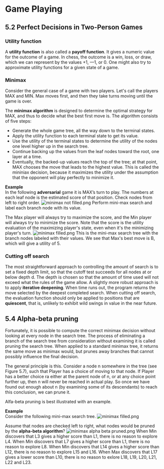 # Game Playing

## 5.2 Perfect Decisions in Two-Person Games

### Utility function
A **utility function** is also called a **payoff function**. It gives a numeric value for the outcome of a game. In chess, the outcome is a win, loss, or draw, which we can represent by the values +1, —1, or 0. One might also try to approximate utility functions for a given state of a game.

### Minimax
Consider the general case of a game with two players. Let's call the players MAX and MIN. Max moves first, and then they take turns moving until the game is over.

The **minimax algorithm** is designed to determine the optimal strategy for MAX, and thus to decide what the best first move is. The algorithm consists of five steps:
- Generate the whole game tree, all the way down to the terminal states.
- Apply the utility function to each terminal state to get its value.
- Use the utility of the terminal states to determine the utility of the nodes one level higher up in the search tree.
- Continue backing up the values from the leaf nodes toward the root, one layer at a time.
- Eventually, the backed-up values reach the top of the tree; at that point, MAX chooses the move that leads to the highest value. This is called the mininiax decision, because it maximizes the utility under the assumption that the opponent will play perfectly to minimize it.

**Example**\
In the following **adversarial** game it is MAX’s turn to play. The numbers at
each leaf node is the estimated score of that position. Check nodes from left to right order.
![minimax not filled.png](https://cdn.steemitimages.com/DQmPk5YQDLH1MR8p5nSC3N1M3HXWoTWeMaZFXvmgu7gqPpo/minimax%20not%20filled.png)
Perform mini-max search and label each branch node with its value.

The Max player will always try to maximize the score, and the Min player will always try to minimize the score. Note that the score is the utility evaluation of the maximizing player's state, even when it's the minimizing player's turn.
![minimax filled.png](https://cdn.steemitimages.com/DQmbA7fvZduvjiXrfKWDYg4LKAqJPgrjr7j18AHbSxjTdWA/minimax%20filled.png)
This is the mini-max search tree with the branch nodes labeled with their values. We see that Max's best move is B, which will give a utility of 5.

### Cutting off search
The most straightforward approach to controlling the amount of search is to set a fixed depth limit, so that the cutoff test succeeds for all nodes at or below depth d. The depth is chosen so
that the amount of time used will not exceed what the rules of the game allow. A slightly more
robust approach is to apply **iterative deepening**. When time runs out, the program returns the move selected by the deepest completed search. When cutting off search, the evaluation function should only
be applied to positions that are **quiescent**, that is, unlikely to exhibit wild swings in value in the
near future.

## 5.4 Alpha-beta pruning

Fortunately, it is possible to compute the correct minimax decision without looking at every node in the search tree. The process of eliminating a branch of the search tree from consideration without examining it is called pruning the search tree. When applied to a standard minimax tree, it returns the same move as minimax would, but prunes away branches that cannot possibly influence the final decision.

The general principle is this. Consider a node n somewhere in the tree (see Figure 5.7), such that Player has a choice of moving to that node. If Player has a better choice ra either at the parent node of n, or at any choice point further up, then n will never be reached in actual play. So once we have found out enough about n (by examining some of its descendants) to reach this conclusion, we can prune it.

Alfa-beta pruning is best illustrated with an example.

**Example**\
Consider the following mini-max search tree.
![minimax filled.png](https://cdn.steemitimages.com/DQmbA7fvZduvjiXrfKWDYg4LKAqJPgrjr7j18AHbSxjTdWA/minimax%20filled.png)

Assume that nodes are checked left to right, what nodes would be pruned by the **alpha-beta algorithm**?
![minimax alpha beta pruned.png](https://cdn.steemitimages.com/DQmeQeev1FEn6vJyestxLLxhnYFavJJuew5Q9nJz9d8avkx/minimax%20alpha%20beta%20pruned.png)
When Min discovers that L3 gives a higher score than L1, there is no reason to explore L4.
When Min discovers that L7 gives a higher score than L1, there is no reason to explore L8.
When Min discovers that L14 gives a higher score than L12, there is no reason to explore L15 and L16.
When Max discovers that L17 gives a lower score than L10, there is no reason to exlore L18, L19, L20, L21, L22 and L23.